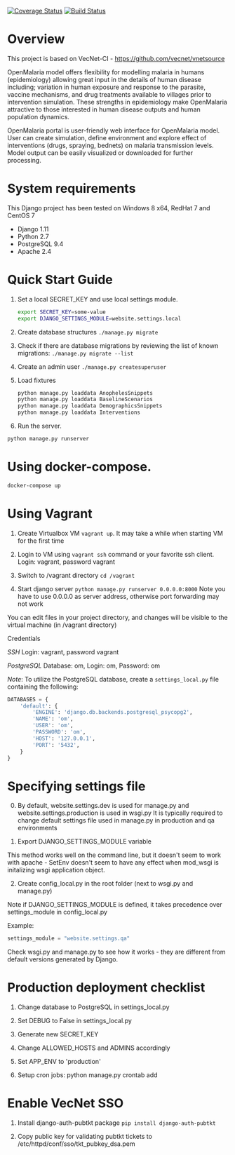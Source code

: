 [![Coverage Status](https://coveralls.io/repos/github/vecnet/om/badge.svg)](https://coveralls.io/github/vecnet/om)
[![Build Status](https://travis-ci.org/vecnet/om.svg?branch=master)](https://travis-ci.org/vecnet/om)

# Overview

This project is based on VecNet-CI - https://github.com/vecnet/vnetsource

OpenMalaria model offers flexibility for modelling malaria in humans (epidemiology) allowing great input in the details of human disease including; variation in human exposure and response to the parasite, vaccine mechanisms, and drug treatments available to villages prior to intervention simulation. These strengths in epidemiology make OpenMalaria attractive to those interested in human disease outputs and human population dynamics.

OpenMalaria portal is user-friendly web interface for OpenMalaria model. User can create
simulation, define environment and explore effect of interventions (drugs, spraying, bednets) on
malaria transmission levels. Model output can be easily visualized or downloaded for
further processing.

# System requirements

This Django project has been tested on Windows 8 x64, RedHat 7 and CentOS 7

* Django 1.11
* Python 2.7
* PostgreSQL 9.4
* Apache 2.4

# Quick Start Guide

1. Set a local SECRET_KEY and use local settings module.
	```bash
	export SECRET_KEY=some-value
	export DJANGO_SETTINGS_MODULE=website.settings.local
	```

2. Create database structures
    `./manage.py migrate`

3. Check if there are database migrations by reviewing the list of known migrations:
    `./manage.py migrate --list`

4. Create an admin user
   `./manage.py createsuperuser`

5. Load fixtures
	```bash
	python manage.py loaddata AnophelesSnippets
	python manage.py loaddata BaselineScenarios
	python manage.py loaddata DemographicsSnippets
	python manage.py loaddata Interventions
	```

6. Run the server.
```bash
python manage.py runserver
```

# Using docker-compose.

```bash
docker-compose up
```


# Using Vagrant

1. Create Virtualbox VM `vagrant up`. It may take a while when starting VM for the first time

2. Login to VM using `vagrant ssh` command or your favorite ssh client. Login: vagrant, password vagrant

3. Switch to /vagrant directory `cd /vagrant`

4. Start django server `python manage.py runserver 0.0.0.0:8000`
Note you have to use 0.0.0.0 as server address, otherwise port forwarding may not work

You can edit files in your project directory, and changes will be visible to the virtual machine
(in /vagrant directory)

Credentials

*SSH* Login: vagrant, password vagrant

*PostgreSQL* Database: om, Login: om, Password: om

*Note*: To utilize the PostgreSQL database, create a `settings_local.py` file containing the following:
```python
DATABASES = {
    'default': {
        'ENGINE': 'django.db.backends.postgresql_psycopg2',
        'NAME': 'om',
        'USER': 'om',
        'PASSWORD': 'om',
        'HOST': '127.0.0.1',
        'PORT': '5432',
    }
}
```

# Specifying settings file

0. By default, website.settings.dev is used for manage.py and website.settings.production is used in wsgi.py
It is typically required to change default settings file used in manage.py in production and qa environments

1. Export DJANGO_SETTINGS_MODULE variable

This method works well on the command line, but it doesn't seem to work with apache - SetEnv doesn't seem to have any effect when mod_wsgi
is initalizing wsgi application object.

2. Create config_local.py in the root folder (next to wsgi.py and manage.py)

Note if DJANGO_SETTINGS_MODULE is defined, it takes precedence over settings_module in config_local.py

Example:
```python
settings_module = "website.settings.qa"
```
Check wsgi.py and manage.py to see how it works - they are different from default versions generated by Django.


# Production deployment checklist

1. Change database to PostgreSQL in settings_local.py

2. Set DEBUG to False in settings_local.py

3. Generate new SECRET_KEY
 
4. Change ALLOWED_HOSTS and ADMINS accordingly

5. Set APP_ENV to 'production'

6. Setup cron jobs: python manage.py crontab add

# Enable VecNet SSO

1. Install django-auth-pubtkt package
`pip install django-auth-pubtkt`

2. Copy public key for validating pubtkt tickets to /etc/httpd/conf/sso/tkt_pubkey_dsa.pem

